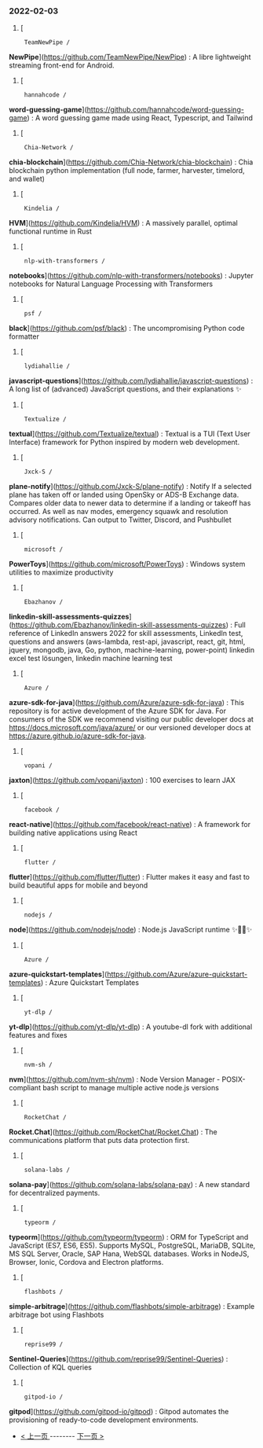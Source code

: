 ### 2022-02-03 
1. [
    

        TeamNewPipe /
**NewPipe**](https://github.com/TeamNewPipe/NewPipe) : A libre lightweight streaming front-end for Android.
1. [
    

        hannahcode /
**word-guessing-game**](https://github.com/hannahcode/word-guessing-game) : A word guessing game made using React, Typescript, and Tailwind
1. [
    

        Chia-Network /
**chia-blockchain**](https://github.com/Chia-Network/chia-blockchain) : Chia blockchain python implementation (full node, farmer, harvester, timelord, and wallet)
1. [
    

        Kindelia /
**HVM**](https://github.com/Kindelia/HVM) : A massively parallel, optimal functional runtime in Rust
1. [
    

        nlp-with-transformers /
**notebooks**](https://github.com/nlp-with-transformers/notebooks) : Jupyter notebooks for Natural Language Processing with Transformers
1. [
    

        psf /
**black**](https://github.com/psf/black) : The uncompromising Python code formatter
1. [
    

        lydiahallie /
**javascript-questions**](https://github.com/lydiahallie/javascript-questions) : A long list of (advanced) JavaScript questions, and their explanations ✨
1. [
    

        Textualize /
**textual**](https://github.com/Textualize/textual) : Textual is a TUI (Text User Interface) framework for Python inspired by modern web development.
1. [
    

        Jxck-S /
**plane-notify**](https://github.com/Jxck-S/plane-notify) : Notify If a selected plane has taken off or landed using OpenSky or ADS-B Exchange data. Compares older data to newer data to determine if a landing or takeoff has occurred. As well as nav modes, emergency squawk and resolution advisory notifications. Can output to Twitter, Discord, and Pushbullet
1. [
    

        microsoft /
**PowerToys**](https://github.com/microsoft/PowerToys) : Windows system utilities to maximize productivity
1. [
    

        Ebazhanov /
**linkedin-skill-assessments-quizzes**](https://github.com/Ebazhanov/linkedin-skill-assessments-quizzes) : Full reference of LinkedIn answers 2022 for skill assessments, LinkedIn test, questions and answers (aws-lambda, rest-api, javascript, react, git, html, jquery, mongodb, java, Go, python, machine-learning, power-point) linkedin excel test lösungen, linkedin machine learning test
1. [
    

        Azure /
**azure-sdk-for-java**](https://github.com/Azure/azure-sdk-for-java) : This repository is for active development of the Azure SDK for Java. For consumers of the SDK we recommend visiting our public developer docs at https://docs.microsoft.com/java/azure/ or our versioned developer docs at https://azure.github.io/azure-sdk-for-java.
1. [
    

        vopani /
**jaxton**](https://github.com/vopani/jaxton) : 100 exercises to learn JAX
1. [
    

        facebook /
**react-native**](https://github.com/facebook/react-native) : A framework for building native applications using React
1. [
    

        flutter /
**flutter**](https://github.com/flutter/flutter) : Flutter makes it easy and fast to build beautiful apps for mobile and beyond
1. [
    

        nodejs /
**node**](https://github.com/nodejs/node) : Node.js JavaScript runtime ✨🐢🚀✨
1. [
    

        Azure /
**azure-quickstart-templates**](https://github.com/Azure/azure-quickstart-templates) : Azure Quickstart Templates
1. [
    

        yt-dlp /
**yt-dlp**](https://github.com/yt-dlp/yt-dlp) : A youtube-dl fork with additional features and fixes
1. [
    

        nvm-sh /
**nvm**](https://github.com/nvm-sh/nvm) : Node Version Manager - POSIX-compliant bash script to manage multiple active node.js versions
1. [
    

        RocketChat /
**Rocket.Chat**](https://github.com/RocketChat/Rocket.Chat) : The communications platform that puts data protection first.
1. [
    

        solana-labs /
**solana-pay**](https://github.com/solana-labs/solana-pay) : A new standard for decentralized payments.
1. [
    

        typeorm /
**typeorm**](https://github.com/typeorm/typeorm) : ORM for TypeScript and JavaScript (ES7, ES6, ES5). Supports MySQL, PostgreSQL, MariaDB, SQLite, MS SQL Server, Oracle, SAP Hana, WebSQL databases. Works in NodeJS, Browser, Ionic, Cordova and Electron platforms.
1. [
    

        flashbots /
**simple-arbitrage**](https://github.com/flashbots/simple-arbitrage) : Example arbitrage bot using Flashbots
1. [
    

        reprise99 /
**Sentinel-Queries**](https://github.com/reprise99/Sentinel-Queries) : Collection of KQL queries
1. [
    

        gitpod-io /
**gitpod**](https://github.com/gitpod-io/gitpod) : Gitpod automates the provisioning of ready-to-code development environments. 

- [ < 上一页 ](https://github.com/able8/github-trending-daily-record/blob/master/2022-02-02.md) -------- [ 下一页 > ](https://github.com/able8/github-trending-daily-record/blob/master/2022-02-04.md)